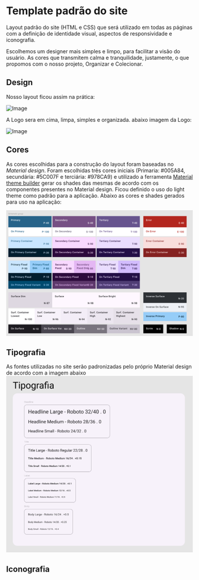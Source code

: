 # Template padrão do site

Layout padrão do site (HTML e CSS) que será utilizado em todas as páginas com a definição de identidade visual, aspectos de responsividade e iconografia.

Escolhemos um designer mais simples e limpo, para facilitar a visão do usuário. As cores que transmitem calma e tranquilidade, justamente, o que propomos com o nosso projeto, Organizar e Colecionar.  

## Design

Nosso layout ficou assim na prática:

![Image](https://github.com/user-attachments/assets/49c96d81-3797-4795-b802-3e71395e3925)

A Logo sera em cima, limpa, simples e organizada.
abaixo imagem da Logo:

![Image](https://github.com/user-attachments/assets/5fdb552e-7f45-4375-bf48-5b0c193bfb1a)


## Cores

As cores escolhidas para a construção do layout foram baseadas no *Material design*.
Foram escolhidas três cores iniciais (Primaria: #005A84, secundária: #5C007F e terciária: #978CA9) e utilizado a ferramenta [Material theme builder](https://material-foundation.github.io/material-theme-builder/) gerar os shades das mesmas de acordo com os componentes presentes no Material design.
Ficou definido o uso do light theme como padrão para a aplicação.
Abaixo as cores e shades gerados para uso na aplicação:

![image](img/color-sechemes.png)

## Tipografia

As fontes utilizadas no site serão padronizadas pelo próprio Material design de acordo com a imagem abaixo
![image](img/tipografia.png)

## Iconografia
